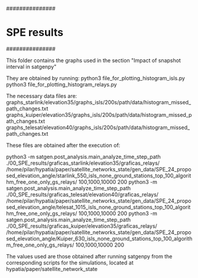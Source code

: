
###############
# SPE results
###############

This folder contains the graphs used in the section "Impact of snapshot interval in satgenpy"

They are obtained by running:
 python3 file_for_plotting_histogram_isls.py
 python3 file_for_plotting_histogram_relays.py

The necessary data files are: 
graphs_starlink/elevation35/graphs_isls/200s/path/data/histogram_missed_path_changes.txt
graphs_kuiper/elevation35/graphs_isls/200s/path/data/histogram_missed_path_changes.txt
graphs_telesat/elevation40/graphs_isls/200s/path/data/histogram_missed_path_changes.txt


These files are obtained after the execution of: 

python3 -m satgen.post_analysis.main_analyze_time_step_path ./00_SPE_results/graficas_starlink/elevation35/graficas_relays/ /home/pilar/hypatia/paper/satellite_networks_state/gen_data/SPE_24_proposed_elevation_angle/starlink_550_isls_none_ground_stations_top_100_algorithm_free_one_only_gs_relays/ 100,1000,10000 200
python3 -m satgen.post_analysis.main_analyze_time_step_path ./00_SPE_results/graficas_telesat/elevation40/graficas_relays/ /home/pilar/hypatia/paper/satellite_networks_state/gen_data/SPE_24_proposed_elevation_angle/telesat_1015_isls_none_ground_stations_top_100_algorithm_free_one_only_gs_relays/ 100,1000,10000 200
python3 -m satgen.post_analysis.main_analyze_time_step_path ./00_SPE_results/graficas_kuiper/elevation35/graficas_relays/ /home/pilar/hypatia/paper/satellite_networks_state/gen_data/SPE_24_proposed_elevation_angle/Kuiper_630_isls_none_ground_stations_top_100_algorithm_free_one_only_gs_relays/ 100,1000,10000 200


The values used are those obtained after running satgenpy from the corresponding scripts for the simulations, located at hypatia/paper/satellite_network_state
